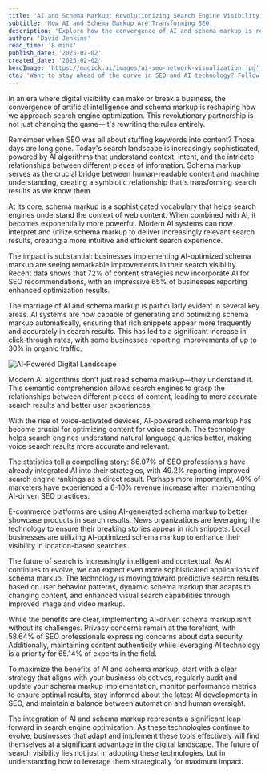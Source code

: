 ```yaml
---
title: 'AI and Schema Markup: Revolutionizing Search Engine Visibility in the Digital Age'
subtitle: 'How AI and Schema Markup Are Transforming SEO'
description: 'Explore how the convergence of AI and schema markup is revolutionizing search engine visibility, with businesses reporting up to 30% improvement in organic traffic and 40% of marketers experiencing significant revenue increases through AI-driven SEO practices.'
author: 'David Jenkins'
read_time: '8 mins'
publish_date: '2025-02-02'
created_date: '2025-02-02'
heroImage: 'https://magick.ai/images/ai-seo-network-visualization.jpg'
cta: 'Want to stay ahead of the curve in SEO and AI technology? Follow us on LinkedIn for daily insights, expert analysis, and the latest trends in digital optimization.'
---
```


In an era where digital visibility can make or break a business, the convergence of artificial intelligence and schema markup is reshaping how we approach search engine optimization. This revolutionary partnership is not just changing the game—it's rewriting the rules entirely.

Remember when SEO was all about stuffing keywords into content? Those days are long gone. Today's search landscape is increasingly sophisticated, powered by AI algorithms that understand context, intent, and the intricate relationships between different pieces of information. Schema markup serves as the crucial bridge between human-readable content and machine understanding, creating a symbiotic relationship that's transforming search results as we know them.

At its core, schema markup is a sophisticated vocabulary that helps search engines understand the context of web content. When combined with AI, it becomes exponentially more powerful. Modern AI systems can now interpret and utilize schema markup to deliver increasingly relevant search results, creating a more intuitive and efficient search experience.

The impact is substantial: businesses implementing AI-optimized schema markup are seeing remarkable improvements in their search visibility. Recent data shows that 72% of content strategies now incorporate AI for SEO recommendations, with an impressive 65% of businesses reporting enhanced optimization results.

The marriage of AI and schema markup is particularly evident in several key areas. AI systems are now capable of generating and optimizing schema markup automatically, ensuring that rich snippets appear more frequently and accurately in search results. This has led to a significant increase in click-through rates, with some businesses reporting improvements of up to 30% in organic traffic.

![AI-Powered Digital Landscape](https://i.magick.ai/PIXE/1738406181100_magick_img.webp)

Modern AI algorithms don't just read schema markup—they understand it. This semantic comprehension allows search engines to grasp the relationships between different pieces of content, leading to more accurate search results and better user experiences.

With the rise of voice-activated devices, AI-powered schema markup has become crucial for optimizing content for voice search. The technology helps search engines understand natural language queries better, making voice search results more accurate and relevant.

The statistics tell a compelling story: 86.07% of SEO professionals have already integrated AI into their strategies, with 49.2% reporting improved search engine rankings as a direct result. Perhaps more importantly, 40% of marketers have experienced a 6-10% revenue increase after implementing AI-driven SEO practices.

E-commerce platforms are using AI-generated schema markup to better showcase products in search results. News organizations are leveraging the technology to ensure their breaking stories appear in rich snippets. Local businesses are utilizing AI-optimized schema markup to enhance their visibility in location-based searches.

The future of search is increasingly intelligent and contextual. As AI continues to evolve, we can expect even more sophisticated applications of schema markup. The technology is moving toward predictive search results based on user behavior patterns, dynamic schema markup that adapts to changing content, and enhanced visual search capabilities through improved image and video markup.

While the benefits are clear, implementing AI-driven schema markup isn't without its challenges. Privacy concerns remain at the forefront, with 58.64% of SEO professionals expressing concerns about data security. Additionally, maintaining content authenticity while leveraging AI technology is a priority for 65.14% of experts in the field.

To maximize the benefits of AI and schema markup, start with a clear strategy that aligns with your business objectives, regularly audit and update your schema markup implementation, monitor performance metrics to ensure optimal results, stay informed about the latest AI developments in SEO, and maintain a balance between automation and human oversight.

The integration of AI and schema markup represents a significant leap forward in search engine optimization. As these technologies continue to evolve, businesses that adapt and implement these tools effectively will find themselves at a significant advantage in the digital landscape. The future of search visibility lies not just in adopting these technologies, but in understanding how to leverage them strategically for maximum impact.